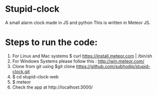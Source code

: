 Stupid-clock
============

A small alarm clock made in JS and python
This is written in Meteor JS.

Steps to run the code:
=============
1.  For Linux and Mac systems $ curl https://install.meteor.com | /bin/sh
2.  For Windows Systems please follow this : http://win.meteor.com/
3.  Clone from git using $git clone https://github.com/subhodip/stupid-clock.git
4.  $ cd stupid-clock-web
5.  $ meteor
6.  Check the app at http://localhost:3000/	

